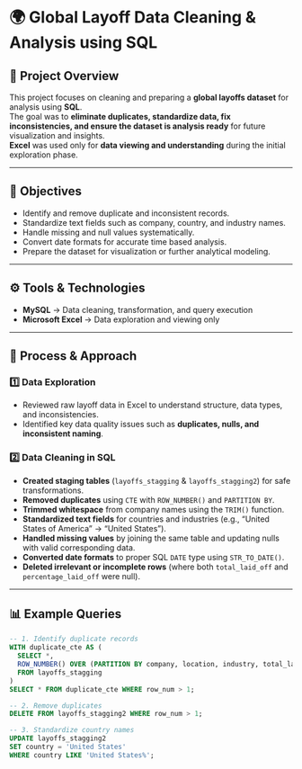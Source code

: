 # 🌍 Global Layoff Data Cleaning & Analysis using SQL  

## 🧠 Project Overview  
This project focuses on cleaning and preparing a **global layoffs dataset** for analysis using **SQL**.  
The goal was to **eliminate duplicates, standardize data, fix inconsistencies, and ensure the dataset is analysis ready** for future visualization and insights.  
**Excel** was used only for **data viewing and understanding** during the initial exploration phase.  

---

## 🎯 Objectives  
- Identify and remove duplicate and inconsistent records.  
- Standardize text fields such as company, country, and industry names.  
- Handle missing and null values systematically.  
- Convert date formats for accurate time based analysis.  
- Prepare the dataset for visualization or further analytical modeling.  

---

## ⚙️ Tools & Technologies  
- **MySQL** → Data cleaning, transformation, and query execution  
- **Microsoft Excel** → Data exploration and viewing only  

---

## 🧩 Process & Approach  

### 1️⃣ Data Exploration  
- Reviewed raw layoff data in Excel to understand structure, data types, and inconsistencies.  
- Identified key data quality issues such as **duplicates, nulls, and inconsistent naming**.  

### 2️⃣ Data Cleaning in SQL  
- **Created staging tables** (`layoffs_stagging` & `layoffs_stagging2`) for safe transformations.  
- **Removed duplicates** using `CTE` with `ROW_NUMBER()` and `PARTITION BY`.  
- **Trimmed whitespace** from company names using the `TRIM()` function.  
- **Standardized text fields** for countries and industries (e.g., “United States of America” → “United States”).  
- **Handled missing values** by joining the same table and updating nulls with valid corresponding data.  
- **Converted date formats** to proper SQL `DATE` type using `STR_TO_DATE()`.  
- **Deleted irrelevant or incomplete rows** (where both `total_laid_off` and `percentage_laid_off` were null).  

---

## 📊 Example Queries  

```sql
-- 1. Identify duplicate records
WITH duplicate_cte AS (
  SELECT *,
  ROW_NUMBER() OVER (PARTITION BY company, location, industry, total_laid_off, percentage_laid_off, date, stage, country, funds_raised_millions) AS row_num
  FROM layoffs_stagging
)
SELECT * FROM duplicate_cte WHERE row_num > 1;

-- 2. Remove duplicates
DELETE FROM layoffs_stagging2 WHERE row_num > 1;

-- 3. Standardize country names
UPDATE layoffs_stagging2
SET country = 'United States'
WHERE country LIKE 'United States%';



